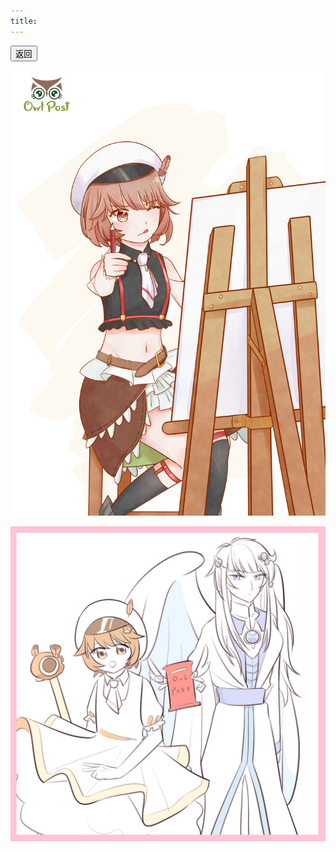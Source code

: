 ```yaml
---
title: 
---
```


<a href="/draw" target="_self">
	<button>返回</button>
</a>

![](./imgs/zd/%E7%BA%B8%E8%A2%8B1.jpg)

![](./imgs/zd/%E7%BA%B8%E8%A2%8B.jpg)